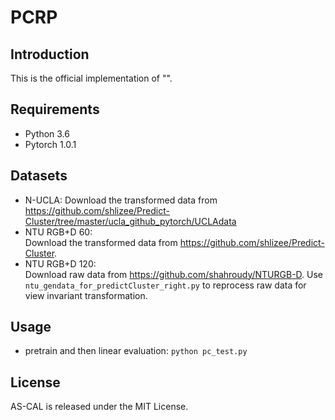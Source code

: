 # PCRP

## Introduction
This is the official implementation of "". 
## Requirements
- Python 3.6
- Pytorch 1.0.1
## Datasets
- N-UCLA:
  Download the transformed data from https://github.com/shlizee/Predict-Cluster/tree/master/ucla_github_pytorch/UCLAdata
- NTU RGB+D 60:  
  Download the transformed data from https://github.com/shlizee/Predict-Cluster.
- NTU RGB+D 120:  
  Download raw data from https://github.com/shahroudy/NTURGB-D.
  Use `ntu_gendata_for_predictCluster_right.py` to reprocess raw data for view invariant transformation.

## Usage
- pretrain and then linear evaluation:  `python pc_test.py`


## License
AS-CAL is released under the MIT License.
